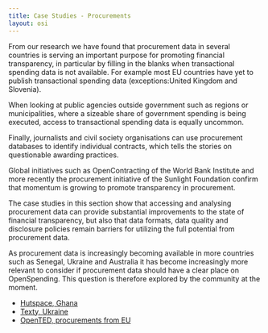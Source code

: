 ```yaml
---
title: Case Studies - Procurements
layout: osi
---
```


From our research we have found that procurement data in several countries is serving an important purpose for promoting financial transparency, in particular by filling in the blanks when transactional spending data is not available. For example most EU countries have yet to publish transactional spending data (exceptions:United Kingdom and Slovenia).

When looking at public agencies outside government such as regions or municipalities, where a sizeable share of government spending is being executed, access to transactional spending data is equally uncommon.

Finally, journalists and civil society organisations can use procurement databases to identify individual contracts, which tells the stories on questionable awarding practices.

Global initiatives such as OpenContracting of the World Bank Institute and more recently the procurement initiative of the Sunlight Foundation confirm that momentum is growing to promote transparency in procurement.

The case studies in this section show that accessing and analysing procurement data can provide substantial improvements to the state of financial transparency, but also that data formats, data quality and disclosure policies remain barriers for utilizing the full potential from procurement data.

As procurement data is increasingly becoming available in more countries such as Senegal, Ukraine and Australia it has become increasingly more relevant to consider if procurement data should have a clear place on OpenSpending. This question is therefore explored by the community at the moment.

* [Hutspace, Ghana](hutspace.html)
* [Texty, Ukraine](texty.html)
* [OpenTED, procurements from EU](opented.html)

